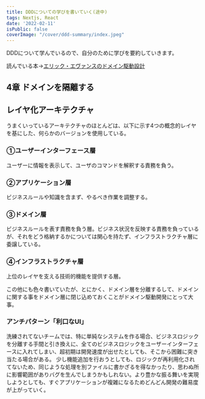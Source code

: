 ```yaml
---
title: DDDについての学びを書いていく(途中)
tags: Nextjs, React
date: '2022-02-11'
isPublic: false
coverImage: "/cover/ddd-summary/index.jpeg"
---
```


DDDについて学んでいるので、自分のために学びを要約していきます。

読んでいる本→[エリック・エヴァンスのドメイン駆動設計](https://amzn.to/3sBvIal)

## 4章 ドメインを隔離する

## レイヤ化アーキテクチャ

うまくいっているアーキテクチャのほとんどは、以下に示す4つの概念的レイヤを基にした、何らかのバージョンを使用している。

### ①ユーザーインターフェース層

ユーザーに情報を表示して、ユーザのコマンドを解釈する責務を負う。

### ②アプリケーション層

ビジネスルールや知識を含まず、やるべき作業を調整する。

### ③ドメイン層

ビジネスルールを表す責務を負う層。ビジネス状況を反映する責務を負っているが、それをどう格納するかについては関心を持たず、インフラストラクチャ層に委譲している。

### ④インフラストラクチャ層

上位のレイヤを支える技術的機能を提供する層。

この他にも色々書いていたが、とにかく、ドメイン層を分離するして、ドメインに関する事をドメイン層に閉じ込めておくことがドメイン駆動開発にとって大事。

### アンチパターン「利口なUI」

洗練されてないチームでは、特に単純なシステムを作る場合、ビジネスロジックを分離する手間と引き換えに、全てのビジネスロジックをユーザーインターフェースに入れてしまい、超初期は開発速度が出せたとしても、そこから困難に突き当たる場合がある。
少し機能追加を行おうとしても、ロジックが再利用化されてないため、同じような処理を別ファイルに書かざるを得なかったり、思わぬ所に影響範囲がありバグを生んでしまうかもしれない。より豊かな振る舞いを実現しようとしても、すぐアプリケーションが複雑になるためどんどん開発の難易度が上がっていく。
